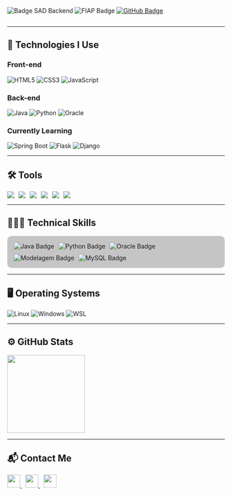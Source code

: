<div style="display: flex; gap: 15px; align-items: center; flex-wrap: nowrap;">

<p align="left">
  <img src="https://img.shields.io/badge/Systems%20Analysis%20and%20Development-(Back--End)-8A2BE2?style=plastic&logo=code&logoColor=white" alt="Badge SAD Backend" />
<img src="https://img.shields.io/badge/Formada%20em%20Análise%20e%20Desenvolvimento%20de%20Sistemas-FIAP%202023–2025-%23DB7093?style=plastic&logo=graduation-cap&logoColor=white" alt="FIAP Badge" />
  <a href="https://github.com/MariaEduardaCiarini" target="_blank" rel="noopener noreferrer">
    <img src="https://img.shields.io/badge/GitHub-MariaEduardaCiarini-181717?style=plastic&logo=github&logoColor=white" alt="GitHub Badge" />
  </a>
</p>

</div>

---

## 🚀 Technologies I Use

### Front-end
![HTML5](https://img.shields.io/badge/HTML5-%23E34F26.svg?style=plastic&logo=html5&logoColor=white)
![CSS3](https://img.shields.io/badge/CSS3-%231572B6.svg?style=plastic&logo=css3&logoColor=white)
![JavaScript](https://img.shields.io/badge/JavaScript-%23F7DF1E.svg?style=plastic&logo=javascript&logoColor=black)

### Back-end
![Java](https://img.shields.io/badge/Java-%23ED8B00.svg?style=plastic&logo=java&logoColor=white)
![Python](https://img.shields.io/badge/Python-%233776AB.svg?style=plastic&logo=python&logoColor=white)
![Oracle](https://img.shields.io/badge/Oracle-%23F80000.svg?style=plastic&logo=oracle&logoColor=white)

### Currently Learning
![Spring Boot](https://img.shields.io/badge/Spring_Boot-%236DB33F.svg?style=plastic&logo=spring-boot&logoColor=white)
![Flask](https://img.shields.io/badge/Flask-%23000.svg?style=plastic&logo=flask&logoColor=white)
![Django](https://img.shields.io/badge/Django-%23092E20.svg?style=plastic&logo=django&logoColor=white)

---

## 🛠️ Tools

<div style="display: flex; flex-wrap: wrap; gap: 10px;">

  <img src="https://img.shields.io/badge/Git-F05032.svg?style=plastic&logo=git&logoColor=white" />
  <img src="https://img.shields.io/badge/Figma-F24E1E.svg?style=plastic&logo=figma&logoColor=white" />
  <img src="https://img.shields.io/badge/Postman-FF6C37.svg?style=plastic&logo=postman&logoColor=white" />
  <img src="https://img.shields.io/badge/Insomnia-4000BF.svg?style=plastic&logo=insomnia&logoColor=white" />
  <img src="https://img.shields.io/badge/BrModelo-4B8BBE.svg?style=plastic&logo=sqlite&logoColor=white" />
  <img src="https://img.shields.io/badge/Astah%20UML-222222.svg?style=plastic&logo=uml&logoColor=white" />

</div>

---

## 👩🏽‍💻 Technical Skills

<div align="left" style="display: flex; flex-wrap: wrap; justify-content: flex-start; align-items: center; gap: 10px; background-color: #55555555; padding: 15px; border-radius: 10px;">

  <!-- Java -->
  <img src="https://img.shields.io/badge/Java-%23ED8B00.svg?style=plastic&logo=java&logoColor=white" alt="Java Badge">

  <!-- Python -->
  <img src="https://img.shields.io/badge/Python-%233776AB.svg?style=plastic&logo=python&logoColor=white" alt="Python Badge">

  <!-- Oracle PL/SQL -->
  <img src="https://img.shields.io/badge/Oracle%20PL%2FSQL-%23F80000.svg?style=plastic&logo=oracle&logoColor=white" alt="Oracle Badge">

  <!-- Data Modeling -->
  <img src="https://img.shields.io/badge/Data%20Modeling-4B8BBE.svg?style=plastic&logo=datagrip&logoColor=white" alt="Modelagem Badge">

  <!-- MySQL -->
  <img src="https://img.shields.io/badge/MySQL-4479A1.svg?style=plastic&logo=mysql&logoColor=white" alt="MySQL Badge">

</div>

---

## 🖥️ Operating Systems
![Linux](https://img.shields.io/badge/-Linux-FCC624?style=plastic&logo=linux&logoColor=black)
![Windows](https://img.shields.io/badge/-Windows-0078D6?style=plastic&logo=windows&logoColor=white)
![WSL](https://img.shields.io/badge/-WSL-4D4D4D?style=plastic&logo=windows&logoColor=white)

---

## ⚙️ GitHub Stats

<a href="https://github.com/MariaEduarda-Ciarini">
  <img height="180em" src="https://github-readme-stats.vercel.app/api?username=MariaEduarda-Ciarini&show_icons=true&theme=radical&count_private=true&bg_color=11191f33&title_color=DB7093&text_color=2E8B57&icon_color=FFFF00&border_color=000000" />
</a>

---

## 📬 Contact Me

<a href="mailto:dudaciarinii@gmail.com" target="_blank">
  <img src="https://img.shields.io/badge/Gmail-D14836?style=plastic&logo=gmail&logoColor=white" height="30px" />
</a>
&nbsp;
<a href="https://www.linkedin.com/in/maria-eduarda-ciarini-b97ab6270/" target="_blank">
  <img src="https://img.shields.io/badge/LinkedIn-%230077B5.svg?style=plastic&logo=linkedin&logoColor=white" height="30px" />
</a>
&nbsp;
<a href="https://discord.com/channels/@Maria%20Eduarda%20Ciarini" target="_blank">
  <img src="https://img.shields.io/badge/Discord-%235865F2.svg?style=plastic&logo=discord&logoColor=white" height="30px" />
</a>
